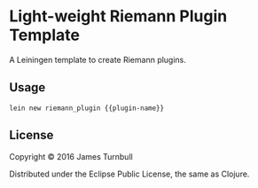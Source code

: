 # Light-weight Riemann Plugin Template

A Leiningen template to create Riemann plugins.

## Usage

    lein new riemann_plugin {{plugin-name}}

## License

Copyright © 2016 James Turnbull

Distributed under the Eclipse Public License, the same as Clojure.
